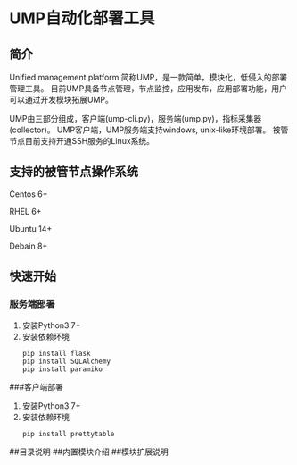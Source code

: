 # UMP自动化部署工具
## 简介
  Unified management platform 简称UMP，是一款简单，模块化，低侵入的部署管理工具。
目前UMP具备节点管理，节点监控，应用发布，应用部署功能，用户可以通过开发模块拓展UMP。

UMP由三部分组成，客户端(ump-cli.py)，服务端(ump.py)，指标采集器(collector)。
UMP客户端，UMP服务端支持windows, unix-like环境部署。
被管节点目前支持开通SSH服务的Linux系统。
## 支持的被管节点操作系统
Centos 6+

RHEL 6+

Ubuntu 14+

Debain 8+
## 快速开始
### 服务端部署
1. 安装Python3.7+
2. 安装依赖环境
   ```
   pip install flask
   pip install SQLAlchemy
   pip install paramiko
   ```
###客户端部署
1. 安装Python3.7+
2. 安装依赖环境
   ```
   pip install prettytable

   ```
##目录说明
##内置模块介绍
##模块扩展说明